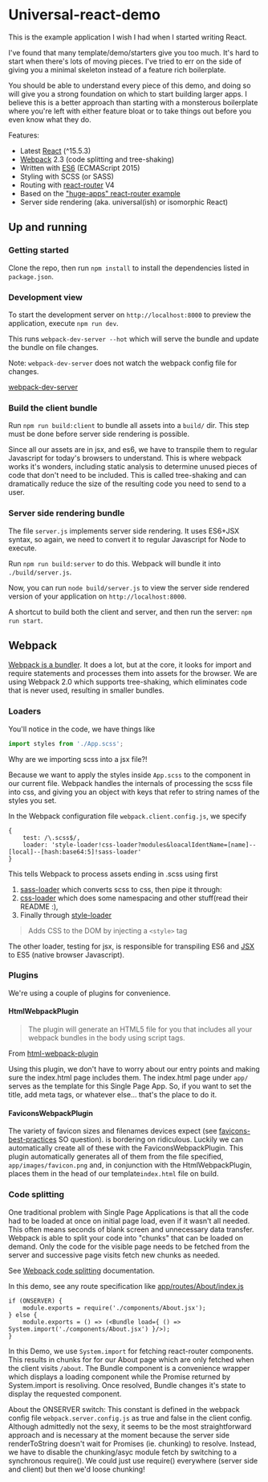 # Universal-react-demo

This is the example application I wish I had when I started writing React.


I've found that many template/demo/starters give you too much. It's
hard to start when there's lots of moving pieces. I've tried to err on the 
side of giving you a minimal skeleton instead of a feature rich boilerplate.

 
You should be able to understand every piece of this demo, and doing so will give
you a strong foundation on which to start building larger apps. I believe this is
a better approach than starting with a monsterous boilerplate where you're left 
with either feature bloat or to take things out before you even know what they do.


Features:

- Latest [React](https://facebook.github.io/react/) (^15.5.3)
- [Webpack](https://webpack.js.org/) 2.3 (code splitting and tree-shaking)
- Written with [ES6](https://babeljs.io/learn-es2015/) (ECMAScript 2015)
- Styling with SCSS (or SASS)
- Routing with [react-router](https://github.com/ReactTraining/react-router) V4
- Based on the ["huge-apps" react-router example](https://github.com/ReactTraining/react-router/tree/b61db2aaaec46de453d3631abd67d6e42f8da9d1/examples/huge-apps) 
- Server side rendering (aka. universal(ish) or isomorphic React)

## Up and running

### Getting started

Clone the repo, then run `npm install` to install the dependencies listed in `package.json`.

### Development view 

To start the development server on `http://localhost:8000` to preview the application, 
execute `npm run dev`.

This runs `webpack-dev-server --hot` which will serve the bundle and update the bundle 
on file changes.

Note: `webpack-dev-server` does not watch the webpack config file for changes. 

[webpack-dev-server](https://github.com/webpack/webpack-dev-server)

### Build the client bundle

Run `npm run build:client` to bundle all assets into a `build/`
dir. This step must be done before server side rendering is possible.

Since all our assets are in jsx, and es6, we have to transpile them to 
regular Javascript for today's browsers to understand. This is where 
webpack works it's wonders, including static analysis to determine 
unused pieces of code that don't need to be included. This is called
tree-shaking and can dramatically reduce the size of the resulting code
you need to send to a user.

### Server side rendering bundle

The file `server.js` implements server side rendering. It uses ES6+JSX syntax, so
again, we need to convert it to regular Javascript for Node to execute.


Run `npm run build:server` to do this. Webpack will bundle it into `./build/server.js`.


Now, you can run `node build/server.js` to view the server side rendered 
version of your application on `http://localhost:8000`.

A shortcut to build both the client and server, and then run the server: `npm run start`.

## Webpack

[Webpack is a bundler](http://webpack.github.io/docs/what-is-webpack.html). 
It does a lot, but at the core, it looks for import and require statements
and processes them into assets for the browser. We are using Webpack 2.0 which
supports tree-shaking, which eliminates code that is never used, resulting in 
smaller bundles.

### Loaders
You'll notice in the code, we have things like 

```javascript
import styles from './App.scss';
```

Why are we importing scss into a jsx file?! 

Because we want to apply the styles inside `App.scss` 
to the component in our current file. Webpack handles the 
internals of processing the scss file into css, and giving you
an object with keys that refer to string names of the styles you set.

In the Webpack configuration file `webpack.client.config.js`, we specify
```
{
    test: /\.scss$/,
    loader: 'style-loader!css-loader?modules&loacalIdentName=[name]--[local]--[hash:base64:5]!sass-loader'
}
```

This tells Webpack to process assets ending in .scss using first
1. [sass-loader](https://github.com/jtangelder/sass-loader) which converts scss to css, then pipe it through:
2. [css-loader](https://github.com/webpack/css-loader) which does some namespacing and other stuff(read their README :),
3. Finally through [style-loader](https://github.com/webpack/style-loader) 
> Adds CSS to the DOM by injecting a `<style>` tag

The other loader, testing for jsx, is responsible for transpiling ES6 and [JSX](https://facebook.github.io/react/docs/jsx-in-depth.html)
to ES5 (native browser Javascript). 

### Plugins

We're using a couple of plugins for convenience. 

#### HtmlWebpackPlugin

> The plugin will generate an HTML5 file for you that includes all your webpack bundles in the body using script tags.

From [html-webpack-plugin](https://github.com/ampedandwired/html-webpack-plugin)

Using this plugin, we don't have to worry about our entry points and making sure the index.html page includes them.
The index.html page under `app/` serves as the template for this Single Page App. So, if you want to set the title,
add meta tags, or whatever else... that's the place to do it.

#### FaviconsWebpackPlugin

The variety of favicon sizes and filenames devices expect (see 
[favicons-best-practices](http://stackoverflow.com/questions/19029342/favicons-best-practices) SO question).
is bordering on ridiculous. Luckily we can automatically create all of these with the FaviconsWebpackPlugin.
This plugin automatically generates all of them from the file specified, `app/images/favicon.png` and, in 
conjunction with the HtmlWebpackPlugin, places them in the head of our template`index.html` file on build.

### Code splitting

One traditional problem with Single Page Applications is that all the code had to be loaded at once
on initial page load, even if it wasn't all needed. This often means seconds of blank screen and unnecessary
data transfer. Webpack is able to split your code into "chunks" that can be loaded on demand. Only the code 
for the visible page needs to be fetched from the server and successive page visits fetch new chunks as needed.

See [Webpack code splitting](https://webpack.github.io/docs/code-splitting.html) documentation.


In this demo, see any route specification like [app/routes/About/index.js](app/routes/About/index.js)
```
if (ONSERVER) {
    module.exports = require('./components/About.jsx');
} else {
    module.exports = () => (<Bundle load={ () => System.import('./components/About.jsx') }/>);
}
```

In this Demo, we use `System.import` for fetching react-router components. This results in
chunks for for our About page which are only fetched when the client visits `/about`. The 
Bundle component is a convenience wrapper which displays a loading component while the 
Promise returned by System.import is resoliving. Once resolved, Bundle changes it's state to
display the requested component. 

About the ONSERVER switch: This constant is defined in the webpack config file 
`webpack.server.config.js` as true and false in the client config. Although admittedly
not the sexy, it seems to be the most straightforward approach and is necessary at the
moment because the server side renderToString doesn't wait for Promises (ie. chunking) 
to resolve. Instead, we have to disable the chunking/asyc module fetch by switching to
a synchronous require(). We could just use require() everywhere (server side and client)
but then we'd loose chunking!


